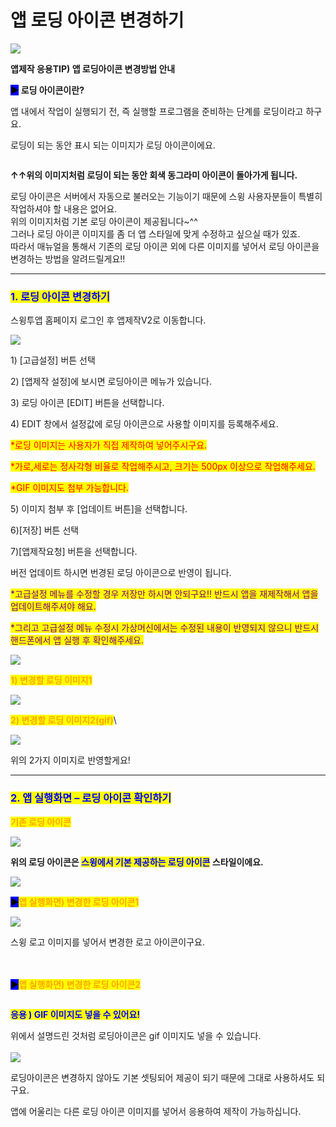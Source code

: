 # 앱 로딩 아이콘 변경하기

![](https://wp.swing2app.co.kr/wp-content/uploads/2018/09/%EC%95%B1%EB%A1%9C%EB%94%A9%EC%95%84%EC%9D%B4%EC%BD%98%EC%A0%9C%EB%AA%A9.png)

**앱제작 응용TIP) 앱 로딩아이콘 변경방법 안내**

<mark style="background-color:blue;">**▶**</mark>**&#x20;로딩 아이콘이란?**

앱 내에서 작업이 실행되기 전, 즉 실행할 프로그램을 준비하는 단계를 로딩이라고 하구요.

로딩이 되는 동안 표시 되는 이미지가 로딩 아이콘이에요.

<div align="left"><img src="https://s3.ap-northeast-2.amazonaws.com/swing2bucket/resource/image/help/3033619efc6c659b91c2d59584fb0b56.png" alt=""></div>

**↑↑위의 이미지처럼 로딩이 되는 동안 회색 동그라미 아이콘이 돌아가게 됩니다.**

로딩 아이콘은 서버에서 자동으로 불러오는 기능이기 때문에 스윙 사용자분들이 특별히 작업하셔야 할 내용은 없어요.\
위의 이미지처럼 기본 로딩 아이콘이 제공됩니다\~^^\
그러나 로딩 아이콘 이미지를 좀 더 앱 스타일에 맞게 수정하고 싶으실 때가 있죠.\
따라서 매뉴얼을 통해서 기존의 로딩 아이콘 외에 다른 이미지를 넣어서 로딩 아이콘을 변경하는 방법을 알려드릴게요!!

***

### <mark style="color:blue;">**1. 로딩 아이콘 변경하기**</mark>

스윙투앱 홈페이지 로그인 후 앱제작V2로 이동합니다.

![](https://wp.swing2app.co.kr/wp-content/uploads/2018/09/%EB%A1%9C%EB%94%A9%EC%95%84%EC%9D%B4%EC%BD%98%EB%B3%80%EA%B2%BD-NEW1.png)

1\) \[고급설정] 버튼 선택

2\) \[앱제작 설정]에 보시면 로딩아이콘 메뉴가 있습니다.

3\) 로딩 아이콘 \[EDIT] 버튼을 선택합니다.

4\) EDIT 창에서 설정값에 로딩 아이콘으로 사용할 이미지를 등록해주세요.

<mark style="color:red;">\*로딩 이미지는 사용자가 직접 제작하여 넣어주시구요.</mark>

<mark style="color:red;">\*가로,세로는 정사각형 비율로 작업해주시고, 크기는 500px 이상으로 작업해주세요.</mark>

<mark style="color:red;">\*GIF 이미지도 첨부 가능합니다.</mark>

5\) 이미지 첨부 후 \[업데이트 버튼]을 선택합니다.

6\)\[저장] 버튼 선택

7\)\[앱제작요청] 버튼을 선택합니다.

버전 업데이트 하시면 번경된 로딩 아이콘으로 반영이 됩니다.&#x20;

<mark style="color:purple;">\*고급설정 메뉴를 수정할 경우 저장만 하시면 안되구요!! 반드시 앱을 재제작해서 앱을 업데이트해주셔야 해요.</mark>

<mark style="color:purple;">\*그리고 고급설정 메뉴 수정시 가상머신에서는 수정된 내용이 반영되지 않으니 반드시 핸드폰에서 앱 실행 후 확인해주세요.</mark>

![](https://wp.swing2app.co.kr/wp-content/uploads/2020/05/%EC%BA%A122.jpg)

<mark style="color:orange;">**1) 변경할 로딩 이미지1**</mark>

[![](https://s3.ap-northeast-2.amazonaws.com/swing2bucket/resource/image/help/1b3a5629c91243948e7895c8db2ab03a.png)](https://blog.naver.com/PostView.nhn?blogId=swing2app\&logNo=221320836435\&redirect=Log\&widgetTypeCall=true\&topReferer=https%3A%2F%2Fblog.naver.com%2FPostSearchList.nhn%3FblogId%3Dswing2app%26categoryNo%3D0%26range%3Dall%26SearchText%3D%25EC%2595%25B1%2B%25EB%25A1%259C%25EB%2594%25A9%26x%3D0%26y%3D0\&directAccess=false)

<mark style="color:orange;">**2) 변경할 로딩 이미지2(gif)**</mark>\


[![](https://s3.ap-northeast-2.amazonaws.com/swing2bucket/resource/image/help/310edd67b2021e30ce829f8de52ab7b0.png)](https://blog.naver.com/PostView.nhn?blogId=swing2app\&logNo=221320836435\&redirect=Log\&widgetTypeCall=true\&topReferer=https%3A%2F%2Fblog.naver.com%2FPostSearchList.nhn%3FblogId%3Dswing2app%26categoryNo%3D0%26range%3Dall%26SearchText%3D%25EC%2595%25B1%2B%25EB%25A1%259C%25EB%2594%25A9%26x%3D0%26y%3D0\&directAccess=false)

위의 2가지 이미지로 반영할게요!

***

### <mark style="color:blue;">**2. 앱 실행화면 – 로딩 아이콘 확인하기**</mark>

&#x20;<mark style="color:orange;">**기존 로딩 아이콘**</mark>

![](https://wp.swing2app.co.kr/wp-content/uploads/2018/09/%EB%A1%9C%EB%94%A9%EC%95%84%EC%9D%B4%EC%BD%981.gif)

**위의 로딩 아이콘은&#x20;**<mark style="color:blue;">**스윙에서 기본 제공하는 로딩 아이콘**</mark>**&#x20;스타일이에요.**

![](https://wp.swing2app.co.kr/wp-content/uploads/2020/05/%EC%BA%A122.jpg)

<mark style="background-color:blue;">**▶**</mark><mark style="color:orange;">**앱 실행화면) 변경한 로딩 아이콘1**</mark>&#x20;

![](https://wp.swing2app.co.kr/wp-content/uploads/2018/09/%EB%A1%9C%EB%94%A9%EC%95%84%EC%9D%B4%EC%BD%982.gif)

스윙 로고 이미지를 넣어서 변경한 로고 아이콘이구요.

\
\
<mark style="background-color:blue;">**▶**</mark><mark style="color:orange;">**앱 실행화면) 변경한 로딩 아이콘2**</mark>

<div align="left"><img src="https://s3.ap-northeast-2.amazonaws.com/swing2bucket/resource/image/help/601469de8864b75d2dbd26ea66e11176.png" alt=""></div>

<mark style="color:blue;">**응용 ) GIF 이미지도 넣을 수 있어요!**</mark>

위에서 설명드린 것처럼 로딩아이콘은 gif 이미지도 넣을 수 있습니다.\
\
![](https://wp.swing2app.co.kr/wp-content/uploads/2020/05/%EC%BA%A122.jpg)

로딩아이콘은 변경하지 않아도 기본 셋팅되어 제공이 되기 때문에 그대로 사용하셔도 되구요.

앱에 어울리는 다른 로딩 아이콘 이미지를 넣어서 응용하여 제작이 가능하십니다.
